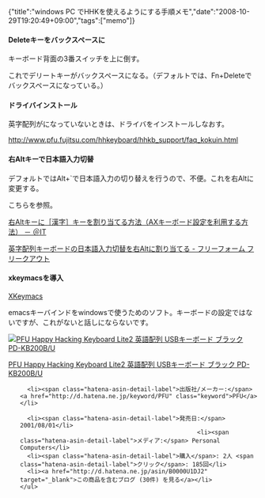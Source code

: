 {"title":"windows PC でHHKを使えるようにする手順メモ","date":"2008-10-29T19:20:49+09:00","tags":["memo"]}

<!-- DATE: 2008-10-29T10:20:49+00:00 -->
<!-- OLDURL: http://d.hatena.ne.jp/cou929_la/20081029/ -->


<div class="section">
<h4>Deleteキーをバックスペースに</h4>
<p>キーボード背面の3番スイッチを上に倒す。</p>
<p>これでデリートキーがバックスペースになる。（デフォルトでは、Fn+Deleteでバックスペースになっている。）</p>
<h4>ドライバインストール</h4>
<p>英字配列がになっていないときは、ドライバをインストールしなおす。</p>
<p><a href="http://www.pfu.fujitsu.com/hhkeyboard/hhkb_support/faq_kokuin.html" target="_blank">http://www.pfu.fujitsu.com/hhkeyboard/hhkb_support/faq_kokuin.html</a></p>
<h4>右Altキーで日本語入力切替</h4>
<p>デフォルトではAlt+`で日本語入力の切り替えを行うので、不便。これを右Altに変更する。</p>
<p>こちらを参照。</p>
<p><a href="http://www.atmarkit.co.jp/fwin2k/win2ktips/041axkbd/axkbd.html" target="_blank">右Altキーに［漢字］キーを割り当てる方法（AXキーボード設定を利用する方法） － ＠IT</a></p>
<p><a href="http://d.hatena.ne.jp/cou929_la/20080806/1217988782" target="_blank">英字配列キーボードの日本語入力切替を右Altに割り当てる - フリーフォーム フリークアウト</a></p>
<h4>xkeymacsを導入</h4>
<p><a href="http://www.cam.hi-ho.ne.jp/oishi/" target="_blank">XKeymacs</a></p>
<p>emacsキーバインドをwindowsで使うためのソフト。キーボードの設定ではないですが、これがないと話しにならないです。</p>
<div class="amazlet-box">
  <a href="http://www.amazon.co.jp/dp/B0000U1DJ2/?tag=hatena_st1-22&ascsubtag=d-1ar3n"><img src="https://images-fe.ssl-images-amazon.com/images/I/41NX93T7DZL._SL160_.jpg" class="hatena-asin-detail-image" alt="PFU Happy Hacking Keyboard Lite2 英語配列 USBキーボード ブラック PD-KB200B/U" title="PFU Happy Hacking Keyboard Lite2 英語配列 USBキーボード ブラック PD-KB200B/U"></a>
  <div class="hatena-asin-detail-info">
    <p class="hatena-asin-detail-title"><a href="http://www.amazon.co.jp/dp/B0000U1DJ2/?tag=hatena_st1-22&ascsubtag=d-1ar3n">PFU Happy Hacking Keyboard Lite2 英語配列 USBキーボード ブラック PD-KB200B/U</a></p>
    <ul>
      
      <li><span class="hatena-asin-detail-label">出版社/メーカー:</span> <a href="http://d.hatena.ne.jp/keyword/PFU" class="keyword">PFU</a></li>
      
      <li><span class="hatena-asin-detail-label">発売日:</span> 2001/08/01</li>
                                                      <li><span class="hatena-asin-detail-label">メディア:</span> Personal Computers</li>
      <li><span class="hatena-asin-detail-label">購入</span>: 2人 <span class="hatena-asin-detail-label">クリック</span>: 185回</li>
      <li><a href="http://d.hatena.ne.jp/asin/B0000U1DJ2" target="_blank">この商品を含むブログ (30件) を見る</a></li>
    </ul>
  </div>
  <div class="hatena-asin-detail-foot"></div>
</div>

</div>






